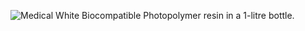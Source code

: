 ﻿![Medical White Biocompatible Photopolymer resin in a 1-litre bottle.](https://www.machines-3d.com/images/Image/Bio-White-Resin-TR01.png)
